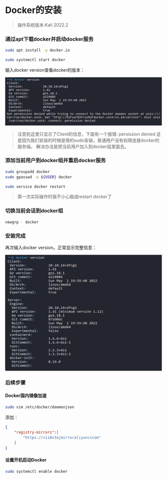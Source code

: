 # Docker的安装


> 操作系统版本:Kali 2022.2

### 通过apt下载docker并启动docker服务
``` bash
sudo apt install -y docker.io
```

``` bash
sudo systemctl start docker
```

输入docker version查看docker的版本：

![版本](/images/Docker的安装/版本.jpg)

> 注意到这里只显示了Client的信息，下面有一个报错: persission denied
这是因为我们安装的时候是用的sudo安装，普通用户没有权限连接docker的服务端。
解决办法是把当前用户加入到docker组里面去。

### 添加当前用户到docker组并重启docker服务
``` bash
sudo groupadd docker
sudo gpasswd -a ${USER} docker
```

``` bash
sudo service docker restart
```
> 第一次实际操作时我不小心敲成restart docker了 

### 切换当前会话到docker组
``` bash
newgrp - docker
```

### 安装完成
再次输入docker version，正常显示完整信息：

![安装完成](/images/Docker的安装/成功.jpg)

### 后续步骤

#### Docker国内镜像加速
``` bash
sudo vim /etc/docker/daemonjson
```
添加：
``` json
{
    "registry-mirrors":[
        "https://vii0v3ojmirroraliyuncscom"
    ]
}
```

#### 设置开机启动Docker
``` bash
sudo systemctl enable docker
```

